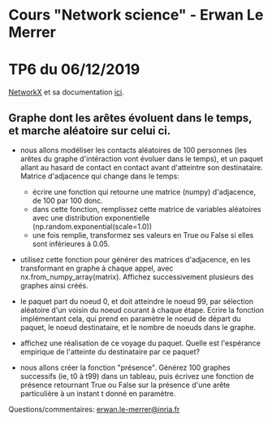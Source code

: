 # Cours "Network science" - Erwan Le Merrer
# TP6 du 06/12/2019

[NetworkX](https://networkx.github.io/) et sa documentation [ici](https://networkx.github.io/documentation/stable/index.html).

## Graphe dont les arêtes évoluent dans le temps, et marche aléatoire sur celui ci.

* nous allons modéliser les contacts aléatoires de 100 personnes (les arêtes du graphe d'intéraction vont évoluer dans le temps), et un paquet allant au hasard de contact en contact avant d'atteintre son destinataire.
Matrice d'adjacence qui change dans le temps:
	* écrire une fonction qui retourne une matrice (numpy) d'adjacence, de 100 par 100 donc.
	* dans cette fonction, remplissez cette matrice de variables aléatoires avec une distribution exponentielle (np.random.exponential(scale=1.0))
	* une fois remplie, transformez ses valeurs en True ou False si elles sont inférieures à 0.05.

* utilisez cette fonction pour générer des matrices d'adjacence, en les transformant en graphe à chaque appel, avec nx.from_numpy_array(matrix). Affichez successivement plusieurs des graphes ainsi créés.

* le paquet part du noeud 0, et doit atteindre le noeud 99, par sélection aléatoire d'un voisin du noeud courant à chaque étape. Ecrire la fonction implémentant cela, qui prend en paramètre le noeud de départ du paquet, le noeud destinataire, et le nombre de noeuds dans le graphe.

* affichez une réalisation de ce voyage du paquet. Quelle est l'espérance empirique de l'atteinte du destinataire par ce paquet?

* nous allons créer la fonction "présence". Générez 100 graphes successifs (ie, t0 à t99) dans un tableau, puis écrivez une fonction de présence retournant True ou False sur la présence d'une arête particulière à un instant t donné en paramètre.


Questions/commentaires: erwan.le-merrer@inria.fr
